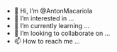 - 👋 Hi, I’m @AntonMacariola
- 👀 I’m interested in ...
- 🌱 I’m currently learning ...
- 💞️ I’m looking to collaborate on ...
- 📫 How to reach me ...

<!---
AntonMacariola/AntonMacariola is a ✨ special ✨ repository because its `README.md` (this file) appears on your GitHub profile.
You can click the Preview link to take a look at your changes.
--->
